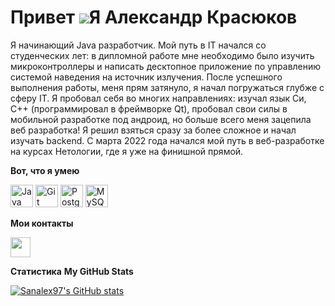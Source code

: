 Привет ![](https://user-images.githubusercontent.com/18350557/176309783-0785949b-9127-417c-8b55-ab5a4333674e.gif)Я Александр Красюков
==========================================================================================================================================

Я начинающий Java разработчик. Мой путь в IT начался со студенческих лет: в дипломной работе мне необходимо было изучить микроконтроллеры и написать десктопное приложение по управлению системой наведения на источник излучения. После успешного выполнения работы, меня прям затянуло, я начал погружаться глубже с сферу IT. Я пробовал себя во многих направлениях: изучал язык Си, С++ (программировал в фреймворке Qt), пробовал свои силы в мобильной разработке под андроид, но больше всего меня зацепила веб разработка! Я решил взяться сразу за более сложное и начал изучать backend. C марта 2022 года начался мой путь в веб-разработке на курсах Нетологии, где я уже на финишной прямой.

**Вот, что я умею**


<p align="left">
<a href="https://www.oracle.com/java/" target="_blank" rel="noreferrer"><img src="https://raw.githubusercontent.com/danielcranney/readme-generator/main/public/icons/skills/java-colored.svg" width="36" height="36" alt="Java" /></a>
<a href="https://git-scm.com/" target="_blank" rel="noreferrer"><img src="https://raw.githubusercontent.com/danielcranney/readme-generator/main/public/icons/skills/git-colored.svg" width="36" height="36" alt="Git" /></a>
<a href="https://www.postgresql.org/" target="_blank" rel="noreferrer"><img src="https://raw.githubusercontent.com/danielcranney/readme-generator/main/public/icons/skills/postgresql-colored.svg" width="36" height="36" alt="PostgreSQL" /></a>
<a href="https://www.mysql.com/" target="_blank" rel="noreferrer"><img src="https://raw.githubusercontent.com/danielcranney/readme-generator/main/public/icons/skills/mysql-colored.svg" width="36" height="36" alt="MySQL" /></a>
</p>


**Мои контакты**
<p align="left"> <a href="https://www.github.com/Sanalex97" target="_blank" rel="noreferrer"><img src="https://raw.githubusercontent.com/danielcranney/readme-generator/main/public/icons/socials/github.svg" width="32" height="32" /></a></p>

**Статистика**
<b>My GitHub Stats</b>

<a href="http://www.github.com/Sanalex97"><img src="https://github-readme-stats.vercel.app/api?username=Sanalex97&show_icons=true&hide=&count_private=true&title_color=0891b2&text_color=ffffff&icon_color=0891b2&bg_color=1c1917&hide_border=true&show_icons=true" alt="Sanalex97's GitHub stats" /></a>
